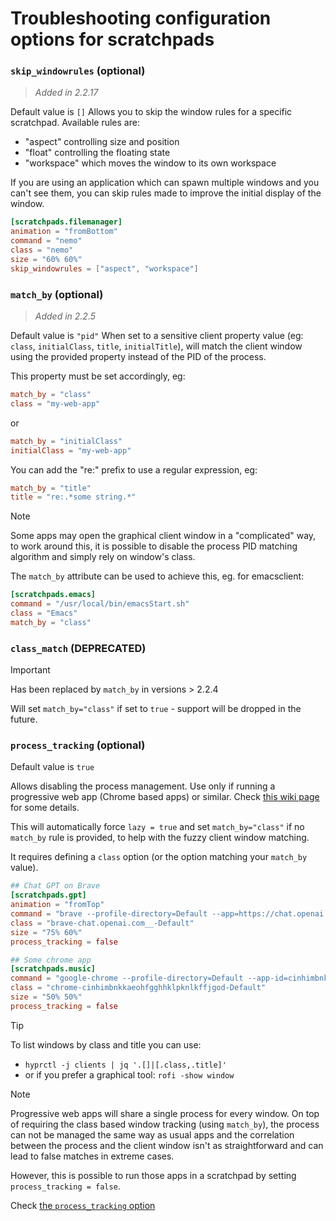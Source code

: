 # Troubleshooting configuration options for scratchpads

### `skip_windowrules` (optional)

> _Added in 2.2.17_

Default value is `[]`
Allows you to skip the window rules for a specific scratchpad.
Available rules are:

- "aspect" controlling size and position
- "float" controlling the floating state
- "workspace" which moves the window to its own workspace

If you are using an application which can spawn multiple windows and you can't see them, you can skip rules made to improve the initial display of the window.

```toml
[scratchpads.filemanager]
animation = "fromBottom"
command = "nemo"
class = "nemo"
size = "60% 60%"
skip_windowrules = ["aspect", "workspace"]
```

### `match_by` (optional)

> _Added in 2.2.5_

Default value is `"pid"`
When set to a sensitive client property value (eg: `class`, `initialClass`, `title`, `initialTitle`), will match the client window using the provided property instead of the PID of the process.

This property must be set accordingly, eg:

```toml
match_by = "class"
class = "my-web-app"
```

or

```toml
match_by = "initialClass"
initialClass = "my-web-app"
```

You can add the "re:" prefix to use a regular expression, eg:

```toml
match_by = "title"
title = "re:.*some string.*"
```

> [!note]
> Some apps may open the graphical client window in a "complicated" way, to work around this, it is possible to disable the process PID matching algorithm and simply rely on window's class.
>
> The `match_by` attribute can be used to achieve this, eg. for emacsclient:
> ```toml
> [scratchpads.emacs]
> command = "/usr/local/bin/emacsStart.sh"
> class = "Emacs"
> match_by = "class"
> ```

### `class_match` (DEPRECATED)

> [!important]
> Has been replaced by `match_by` in versions > 2.2.4

Will set `match_by="class"` if set to `true` - support will be dropped in the future.

### `process_tracking` (optional)

Default value is `true`

Allows disabling the process management. Use only if running a progressive web app (Chrome based apps) or similar.
Check [this wiki page](https://github.com/hyprland-community/pyprland/wiki/Troubleshooting#disable-process-management) for some details.

This will automatically force `lazy = true` and set `match_by="class"` if no `match_by` rule is provided, to help with the fuzzy client window matching.

It requires defining a `class` option (or the option matching your `match_by` value).

```toml
## Chat GPT on Brave
[scratchpads.gpt]
animation = "fromTop"
command = "brave --profile-directory=Default --app=https://chat.openai.com"
class = "brave-chat.openai.com__-Default"
size = "75% 60%"
process_tracking = false

## Some chrome app
[scratchpads.music]
command = "google-chrome --profile-directory=Default --app-id=cinhimbnkkaeohfgghhklpknlkffjgod"
class = "chrome-cinhimbnkkaeohfgghhklpknlkffjgod-Default"
size = "50% 50%"
process_tracking = false
```

> [!tip]
> To list windows by class and title you can use:
> - `hyprctl -j clients | jq '.[]|[.class,.title]'`
> - or if you prefer a graphical tool: `rofi -show window`

> [!note]
> Progressive web apps will share a single process for every window.
> On top of requiring the class based window tracking (using `match_by`), the process can not be managed the same way as usual apps and the correlation between the process and the client window isn't as straightforward and can lead to false matches in extreme cases.
>
> However, this is possible to run those apps in a scratchpad by setting `process_tracking = false`.
>
> Check [the `process_tracking` option](https://github.com/hyprland-community/pyprland/wiki/scratchpads_nonstandard#process_tracking-optional)

